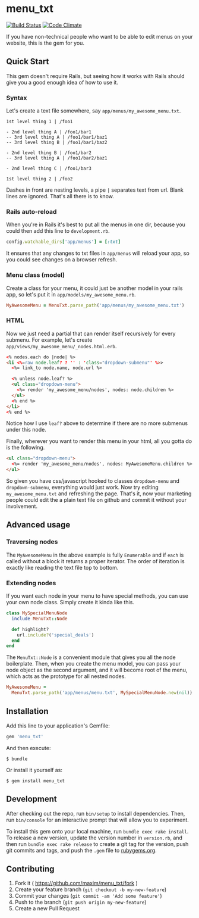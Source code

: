 # menu_txt

[![Build Status](https://travis-ci.org/maxim/menu_txt.svg?branch=master)](https://travis-ci.org/maxim/menu_txt)
[![Code Climate](https://codeclimate.com/github/maxim/menu_txt/badges/gpa.svg)](https://codeclimate.com/github/maxim/menu_txt)


If you have non-technical people who want to be able to edit menus on your website, this is the gem for you.

## Quick Start

This gem doesn't require Rails, but seeing how it works with Rails should give you a good enough idea of how to use it.


### Syntax

Let's create a text file somewhere, say `app/menus/my_awesome_menu.txt`.

~~~plain
1st level thing 1 | /foo1

- 2nd level thing A | /foo1/bar1
-- 3rd level thing A | /foo1/bar1/baz1
-- 3rd level thing B | /foo1/bar1/baz2

- 2nd level thing B | /foo1/bar2
-- 3rd level thing A | /foo1/bar2/baz1

- 2nd level thing C | /foo1/bar3

1st level thing 2 | /foo2
~~~

Dashes in front are nesting levels, a pipe `|` separates text from url. Blank lines are ignored. That's all there is to know.


### Rails auto-reload

When you're in Rails it's best to put all the menus in one dir, because you could then add this line to `development.rb`.

~~~ruby
config.watchable_dirs['app/menus'] = [:txt]
~~~

It ensures that any changes to txt files in `app/menus` will reload your app, so you could see changes on a browser refresh.

### Menu class (model)

Create a class for your menu, it could just be another model in your rails app, so let's put it in `app/models/my_awesome_menu.rb`.

~~~ruby
MyAwesomeMenu = MenuTxt.parse_path('app/menus/my_awesome_menu.txt')
~~~

### HTML

Now we just need a partial that can render itself recursively for every submenu. For example, let's create `app/views/my_awesome_menu/_nodes.html.erb`.

~~~html
<% nodes.each do |node| %>
<li <%=raw node.leaf? ? '' : 'class="dropdown-submenu"' %>>
  <%= link_to node.name, node.url %>

  <% unless node.leaf? %>
  <ul class="dropdown-menu">
    <%= render 'my_awesome_menu/nodes', nodes: node.children %>
  </ul>
  <% end %>
</li>
<% end %>
~~~

Notice how I use `leaf?` above to determine if there are no more submenus under this node.

Finally, wherever you want to render this menu in your html, all you gotta do is the following.

~~~html
<ul class="dropdown-menu">
  <%= render 'my_awesome_menu/nodes', nodes: MyAwesomeMenu.children %>
</ul>
~~~

So given you have css/javascript hooked to classes `dropdown-menu` and `dropdown-submenu`, everything would just work. Now try editing `my_awesome_menu.txt` and refreshing the page. That's it, now your marketing people could edit the a plain text file on github and commit it without your involvement.

## Advanced usage

### Traversing nodes

The `MyAwesomeMenu` in the above example is fully `Enumerable` and if `each` is called without a block it returns a proper iterator. The order of iteration is exactly like reading the text file top to bottom.

### Extending nodes

If you want each node in your menu to have special methods, you can use your own node class. Simply create it kinda like this.

~~~ruby
class MySpecialMenuNode
  include MenuTxt::Node

  def highlight?
    url.include?('special_deals')
  end
end
~~~

The `MenuTxt::Node` is a convenient module that gives you all the node boilerplate. Then, when you create the menu model, you can pass your node object as the second argument, and it will become root of the menu, which acts as the prototype for all nested nodes.

~~~ruby
MyAwesomeMenu =
  MenuTxt.parse_path('app/menus/menu.txt', MySpecialMenuNode.new(nil))
~~~

## Installation

Add this line to your application's Gemfile:

```ruby
gem 'menu_txt'
```

And then execute:

    $ bundle

Or install it yourself as:

    $ gem install menu_txt

## Development

After checking out the repo, run `bin/setup` to install dependencies. Then, run `bin/console` for an interactive prompt that will allow you to experiment.

To install this gem onto your local machine, run `bundle exec rake install`. To release a new version, update the version number in `version.rb`, and then run `bundle exec rake release` to create a git tag for the version, push git commits and tags, and push the `.gem` file to [rubygems.org](https://rubygems.org).

## Contributing

1. Fork it ( https://github.com/maxim/menu_txt/fork )
2. Create your feature branch (`git checkout -b my-new-feature`)
3. Commit your changes (`git commit -am 'Add some feature'`)
4. Push to the branch (`git push origin my-new-feature`)
5. Create a new Pull Request

